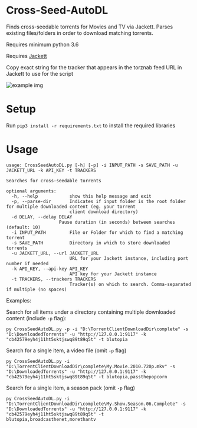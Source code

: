 # Cross-Seed-AutoDL
Finds cross-seedable torrents for Movies and TV via Jackett. Parses existing files/folders in order to download matching torrents.

Requires minimum python 3.6

Requires [Jackett](https://github.com/Jackett/Jackett)

Copy exact string for the tracker that appears in the torznab feed URL in Jackett to use for the script

![example img](https://i.ibb.co/8YdNh5v/image.png)


# Setup


Run `pip3 install -r requirements.txt` to install the required libraries


# Usage

	usage: CrossSeedAutoDL.py [-h] [-p] -i INPUT_PATH -s SAVE_PATH -u JACKETT_URL -k API_KEY -t TRACKERS

	Searches for cross-seedable torrents

	optional arguments:
	  -h, --help            show this help message and exit
	  -p, --parse-dir       Indicates if input folder is the root folder for multiple downloaded content (eg. your torrent
	                        client download directory)
      -d DELAY, --delay DELAY
                        Pause duration (in seconds) between searches (default: 10)
	  -i INPUT_PATH         File or Folder for which to find a matching torrent
	  -s SAVE_PATH          Directory in which to store downloaded torrents
	  -u JACKETT_URL, --url JACKETT_URL
	                        URL for your Jackett instance, including port number if needed
	  -k API_KEY, --api-key API_KEY
	                        API key for your Jackett instance
	  -t TRACKERS, --trackers TRACKERS
	                        Tracker(s) on which to search. Comma-separated if multiple (no spaces)

Examples:

Search for all items under a directory containing multiple downloaded content (include `-p` flag):

	py CrossSeedAutoDL.py -p -i "D:\TorrentClientDownloadDir\complete" -s "D:\DownloadedTorrents" -u "http://127.0.0.1:9117" -k "cb42579eyh4j11ht5sktjswq89t89q5t" -t blutopia

Search for a single item, a video file (omit `-p` flag)

	py CrossSeedAutoDL.py -i "D:\TorrentClientDownloadDir\complete\My.Movie.2010.720p.mkv" -s "D:\DownloadedTorrents" -u "http://127.0.0.1:9117" -k "cb42579eyh4j11ht5sktjswq89t89q5t" -t blutopia,passthepopcorn

Search for a single item, a season pack (omit `-p` flag)

	py CrossSeedAutoDL.py -i "D:\TorrentClientDownloadDir\complete\My.Show.Season.06.Complete" -s "D:\DownloadedTorrents" -u "http://127.0.0.1:9117" -k "cb42579eyh4j11ht5sktjswq89t89q5t" -t blutopia,broadcasthenet,morethantv